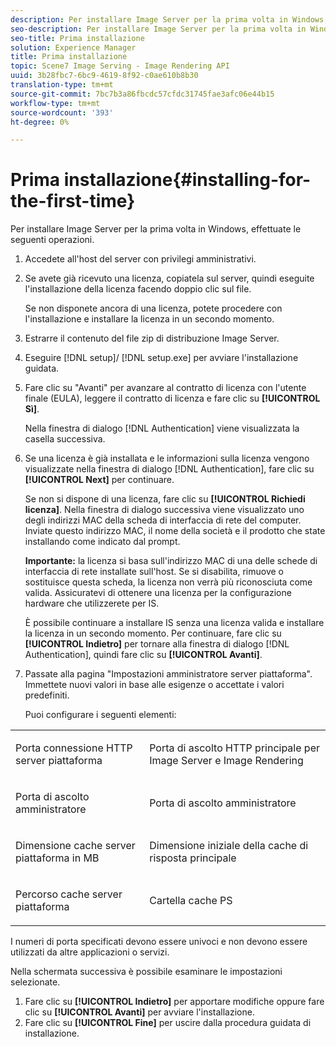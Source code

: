 ```yaml
---
description: Per installare Image Server per la prima volta in Windows, effettuate le seguenti operazioni.
seo-description: Per installare Image Server per la prima volta in Windows, effettuate le seguenti operazioni.
seo-title: Prima installazione
solution: Experience Manager
title: Prima installazione
topic: Scene7 Image Serving - Image Rendering API
uuid: 3b28fbc7-6bc9-4619-8f92-c0ae610b8b30
translation-type: tm+mt
source-git-commit: 7bc7b3a86fbcdc57cfdc31745fae3afc06e44b15
workflow-type: tm+mt
source-wordcount: '393'
ht-degree: 0%

---
```



# Prima installazione{#installing-for-the-first-time}

Per installare Image Server per la prima volta in Windows, effettuate le seguenti operazioni.

1. Accedete all&#39;host del server con privilegi amministrativi.
1. Se avete già ricevuto una licenza, copiatela sul server, quindi eseguite l&#39;installazione della licenza facendo doppio clic sul file.

   Se non disponete ancora di una licenza, potete procedere con l&#39;installazione e installare la licenza in un secondo momento.
1. Estrarre il contenuto del file zip di distribuzione Image Server.
1. Eseguire [!DNL setup]/ [!DNL setup.exe] per avviare l&#39;installazione guidata.
1. Fare clic su &quot;Avanti&quot; per avanzare al contratto di licenza con l&#39;utente finale (EULA), leggere il contratto di licenza e fare clic su **[!UICONTROL Sì]**.

   Nella finestra di dialogo [!DNL Authentication] viene visualizzata la casella successiva.
1. Se una licenza è già installata e le informazioni sulla licenza vengono visualizzate nella finestra di dialogo [!DNL Authentication], fare clic su **[!UICONTROL Next]** per continuare.

   Se non si dispone di una licenza, fare clic su **[!UICONTROL Richiedi licenza]**. Nella finestra di dialogo successiva viene visualizzato uno degli indirizzi MAC della scheda di interfaccia di rete del computer. Inviate questo indirizzo MAC, il nome della società e il prodotto che state installando come indicato dal prompt.

   **Importante:** la licenza si basa sull&#39;indirizzo MAC di una delle schede di interfaccia di rete installate sull&#39;host. Se si disabilita, rimuove o sostituisce questa scheda, la licenza non verrà più riconosciuta come valida. Assicuratevi di ottenere una licenza per la configurazione hardware che utilizzerete per IS.

   È possibile continuare a installare IS senza una licenza valida e installare la licenza in un secondo momento. Per continuare, fare clic su **[!UICONTROL Indietro]** per tornare alla finestra di dialogo [!DNL Authentication], quindi fare clic su **[!UICONTROL Avanti]**.
1. Passate alla pagina &quot;Impostazioni amministratore server piattaforma&quot;. Immettete nuovi valori in base alle esigenze o accettate i valori predefiniti.

   Puoi configurare i seguenti elementi:

<table id="table_AA5D7674BBBE4AD4B373066AEF413FFD"> 
 <tbody> 
  <tr> 
   <td> <p> Porta connessione HTTP server piattaforma </p> </td> 
   <td> <p>Porta di ascolto HTTP principale per Image Server e Image Rendering </p> </td> 
  </tr> 
  <tr> 
   <td> <p> Porta di ascolto amministratore </p> </td> 
   <td> <p>Porta di ascolto amministratore </p> </td> 
  </tr> 
  <tr> 
   <td> <p> Dimensione cache server piattaforma in MB </p> </td> 
   <td> <p>Dimensione iniziale della cache di risposta principale </p> </td> 
  </tr> 
  <tr> 
   <td> <p> Percorso cache server piattaforma </p> </td> 
   <td> <p>Cartella cache PS </p> </td> 
  </tr> 
 </tbody> 
</table>

I numeri di porta specificati devono essere univoci e non devono essere utilizzati da altre applicazioni o servizi.

Nella schermata successiva è possibile esaminare le impostazioni selezionate.
1. Fare clic su **[!UICONTROL Indietro]** per apportare modifiche oppure fare clic su **[!UICONTROL Avanti]** per avviare l&#39;installazione.
1. Fare clic su **[!UICONTROL Fine]** per uscire dalla procedura guidata di installazione.
